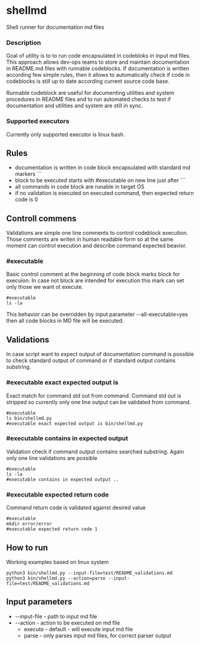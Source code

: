 # shellmd
Shell runner for documentation md files

### Description
Goal of utility is to to run code encapsulated in codebloks in input md files. 
This approach allows dev-ops teams to store and maintain documentation in README.md files with runnable codeblocks.  If documentation is written according few simple rules, then it allows to automatically check if code in codeblocks is still up to date according current source code base.

Runnable codeblock are useful for documenting utilities and system procedures in README files and to run automated checks to test if documentation and utilities and system are still in sync. 
### Supported executors
Currently only supported executor is linux bash. 

## Rules
 - documentation is written in code block encapsulated with standard md markers ```  
 - block to be executed starts with #executable on new line just after ```
 - all commands in code block are runable in target OS
 - if no validation is executed on executed command, then expected return code is 0

## Controll commens
Validations are simple one line comments to control codeblock execution. Those comments are writen in human readable form
so at the same moment can control execution and describe command expected beavior.

### #executable
Basic control comment at the beginning of code block marks block for execuion. 
In case not block are intended for execution this mark can set only those we want ot execute.
```
#executable
ls -la
```

This behavior can be overridden by input parameter --all-executable=yes then all code blocks in MD file will be executed. 

## Validations
In case script want to expect output of documentation command is possible to check standard output of command or
if standard output contains substring.

### #executable exact expected output is
Exact match for command std out from command. Command std out is stripped so currently only one line output can be validated from command.
```
#executable
ls bin/shellmd.py
#executable exact expected output is bin/shellmd.py
```


### #executable contains in expected output
Validation check if command output contains searched substring. Again only one line validations are possible 
```
#executable
ls -la
#executable contains in expected output ..
```
### #executable expected return code
Command return code is validated against desired value
```
#executable
mkdir error/error 
#executable expected return code 1
```

## How to run
Working examples based on linux system
```
python3 bin/shellmd.py --input-file=test/README_validations.md
python3 bin/shellmd.py --action=parse --input-file=test/README_validations.md
```

## Input parameters

 - --input-file - path to input md file 
 -  --action - action to be executed on md file
    - execute - default - will execute input md file
    - parse - only parses input md files, for correct parser output